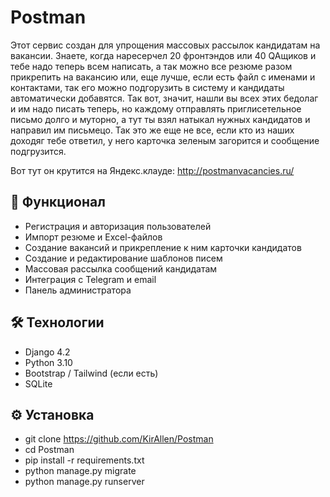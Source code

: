 # Postman

Этот сервис создан для упрощения массовых рассылок кандидатам на вакансии.
Знаете, когда наресерчел 20 фронтэндов или 40 QAщиков и тебе надо теперь всем написать, а так можно все резюме разом прикрепить на вакансию или, еще лучше, если есть файл с именами и контактами, так его можно подгорузить в систему и кандидаты автоматически добавятся.
Так вот, значит, нашли вы всех этих бедолаг и им надо писать теперь, но каждому отправлять приглисетельное письмо долго и муторно, а тут ты взял натыкал нужных кандидатов и направил им письмецо. 
Так это же еще не все, если кто из наших доходяг тебе ответил, у него карточка зеленым загорится и сообщение подгрузится. 

Вот тут он крутится на Яндекс.клауде: http://postmanvacancies.ru/

## 🚀 Функционал

- Регистрация и авторизация пользователей
- Импорт резюме и Excel-файлов
- Создание вакансий и прикрепление к ним карточки кандидатов
- Создание и редактирование шаблонов писем 
- Массовая рассылка сообщений кандидатам
- Интеграция с Telegram и email
- Панель администратора

## 🛠️ Технологии

- Django 4.2
- Python 3.10
- Bootstrap / Tailwind (если есть)
- SQLite

## ⚙️ Установка

- git clone https://github.com/KirAllen/Postman
- cd Postman
- pip install -r requirements.txt
- python manage.py migrate
- python manage.py runserver
